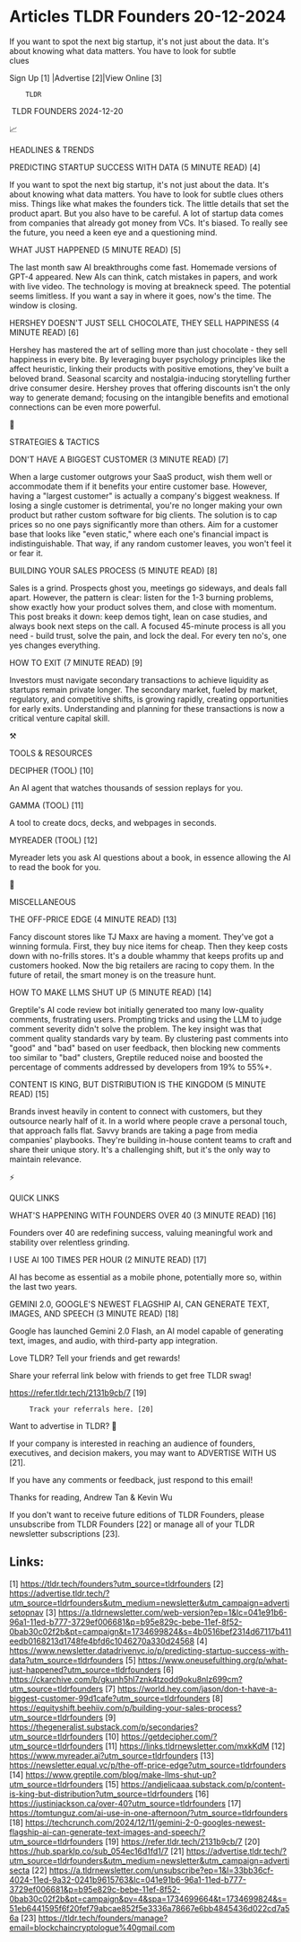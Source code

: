# Articles TLDR Founders 20-12-2024

If you want to spot the next big startup, it's not just about the
data. It's about knowing what data matters. You have to look for
subtle
clues ‌ ‌ ‌ ‌ ‌ ‌ ‌ ‌ ‌ ‌ ‌ ‌ ‌ ‌ ‌ ‌ ‌ ‌ ‌ ‌ ‌ ‌ ‌ ‌ ‌ ‌  ‌ ‌ ‌ ‌ ‌ ‌ ‌ ‌ ‌ ‌ ‌ ‌ ‌ ‌ ‌ ‌ ‌ ‌ ‌ ‌ ‌ ‌ ‌ ‌ ‌ ‌ 


 Sign Up [1] |Advertise [2]|View Online [3] 

		TLDR 

 TLDR FOUNDERS 2024-12-20

📈 

HEADLINES & TRENDS

 PREDICTING STARTUP SUCCESS WITH DATA (5 MINUTE READ) [4] 

 If you want to spot the next big startup, it's not just about the
data. It's about knowing what data matters. You have to look for
subtle clues others miss. Things like what makes the founders tick.
The little details that set the product apart. But you also have to be
careful. A lot of startup data comes from companies that already got
money from VCs. It's biased. To really see the future, you need a keen
eye and a questioning mind. 

 WHAT JUST HAPPENED (5 MINUTE READ) [5] 

 The last month saw AI breakthroughs come fast. Homemade versions of
GPT-4 appeared. New AIs can think, catch mistakes in papers, and work
with live video. The technology is moving at breakneck speed. The
potential seems limitless. If you want a say in where it goes, now's
the time. The window is closing. 

 HERSHEY DOESN'T JUST SELL CHOCOLATE, THEY SELL HAPPINESS (4 MINUTE
READ) [6] 

 Hershey has mastered the art of selling more than just chocolate -
they sell happiness in every bite. By leveraging buyer psychology
principles like the affect heuristic, linking their products with
positive emotions, they've built a beloved brand. Seasonal scarcity
and nostalgia-inducing storytelling further drive consumer desire.
Hershey proves that offering discounts isn't the only way to generate
demand; focusing on the intangible benefits and emotional connections
can be even more powerful. 

🧠 

STRATEGIES & TACTICS

 DON'T HAVE A BIGGEST CUSTOMER (3 MINUTE READ) [7] 

 When a large customer outgrows your SaaS product, wish them well or
accommodate them if it benefits your entire customer base. However,
having a "largest customer" is actually a company's biggest weakness.
If losing a single customer is detrimental, you're no longer making
your own product but rather custom software for big clients. The
solution is to cap prices so no one pays significantly more than
others. Aim for a customer base that looks like "even static," where
each one's financial impact is indistinguishable. That way, if any
random customer leaves, you won't feel it or fear it. 

 BUILDING YOUR SALES PROCESS (5 MINUTE READ) [8] 

 Sales is a grind. Prospects ghost you, meetings go sideways, and
deals fall apart. However, the pattern is clear: listen for the 1-3
burning problems, show exactly how your product solves them, and close
with momentum. This post breaks it down: keep demos tight, lean on
case studies, and always book next steps on the call. A focused
45-minute process is all you need - build trust, solve the pain, and
lock the deal. For every ten no's, one yes changes everything. 

 HOW TO EXIT (7 MINUTE READ) [9] 

 Investors must navigate secondary transactions to achieve liquidity
as startups remain private longer. The secondary market, fueled by
market, regulatory, and competitive shifts, is growing rapidly,
creating opportunities for early exits. Understanding and planning for
these transactions is now a critical venture capital skill. 

⚒️ 

TOOLS & RESOURCES

 DECIPHER (TOOL) [10] 

 An AI agent that watches thousands of session replays for you. 

 GAMMA (TOOL) [11] 

 A tool to create docs, decks, and webpages in seconds. 

 MYREADER (TOOL) [12] 

 Myreader lets you ask AI questions about a book, in essence allowing
the AI to read the book for you. 

🎁 

MISCELLANEOUS

 THE OFF-PRICE EDGE (4 MINUTE READ) [13] 

 Fancy discount stores like TJ Maxx are having a moment. They've got a
winning formula. First, they buy nice items for cheap. Then they keep
costs down with no-frills stores. It's a double whammy that keeps
profits up and customers hooked. Now the big retailers are racing to
copy them. In the future of retail, the smart money is on the treasure
hunt. 

 HOW TO MAKE LLMS SHUT UP (5 MINUTE READ) [14] 

 Greptile's AI code review bot initially generated too many
low-quality comments, frustrating users. Prompting tricks and using
the LLM to judge comment severity didn't solve the problem. The key
insight was that comment quality standards vary by team. By clustering
past comments into "good" and "bad" based on user feedback, then
blocking new comments too similar to "bad" clusters, Greptile reduced
noise and boosted the percentage of comments addressed by developers
from 19% to 55%+. 

 CONTENT IS KING, BUT DISTRIBUTION IS THE KINGDOM (5 MINUTE READ) [15]


 Brands invest heavily in content to connect with customers, but they
outsource nearly half of it. In a world where people crave a personal
touch, that approach falls flat. Savvy brands are taking a page from
media companies' playbooks. They're building in-house content teams to
craft and share their unique story. It's a challenging shift, but it's
the only way to maintain relevance. 

⚡ 

QUICK LINKS

 WHAT'S HAPPENING WITH FOUNDERS OVER 40 (3 MINUTE READ) [16] 

 Founders over 40 are redefining success, valuing meaningful work and
stability over relentless grinding. 

 I USE AI 100 TIMES PER HOUR (2 MINUTE READ) [17] 

 AI has become as essential as a mobile phone, potentially more so,
within the last two years. 

 GEMINI 2.0, GOOGLE'S NEWEST FLAGSHIP AI, CAN GENERATE TEXT, IMAGES,
AND SPEECH (3 MINUTE READ) [18] 

 Google has launched Gemini 2.0 Flash, an AI model capable of
generating text, images, and audio, with third-party app integration. 

Love TLDR? Tell your friends and get rewards!

 Share your referral link below with friends to get free TLDR swag! 

 https://refer.tldr.tech/2131b9cb/7 [19] 

		 Track your referrals here. [20] 

Want to advertise in TLDR? 📰

 If your company is interested in reaching an audience of founders,
executives, and decision makers, you may want to ADVERTISE WITH US
[21]. 

 If you have any comments or feedback, just respond to this email! 

Thanks for reading, 
Andrew Tan & Kevin Wu 

If you don't want to receive future editions of TLDR Founders, please
unsubscribe from TLDR Founders [22] or manage all of your TLDR
newsletter subscriptions [23]. 

 

Links:
------
[1] https://tldr.tech/founders?utm_source=tldrfounders
[2] https://advertise.tldr.tech/?utm_source=tldrfounders&utm_medium=newsletter&utm_campaign=advertisetopnav
[3] https://a.tldrnewsletter.com/web-version?ep=1&lc=041e91b6-96a1-11ed-b777-3729ef006681&p=b95e829c-bebe-11ef-8f52-0bab30c02f2b&pt=campaign&t=1734699824&s=4b0516bef2314d67117b411eedb0168213d1748fe4bfd6c1046270a330d24568
[4] https://www.newsletter.datadrivenvc.io/p/predicting-startup-success-with-data?utm_source=tldrfounders
[5] https://www.oneusefulthing.org/p/what-just-happened?utm_source=tldrfounders
[6] https://ckarchive.com/b/gkunh5hl7znk4tzodd9oku8nlz699cm?utm_source=tldrfounders
[7] https://world.hey.com/jason/don-t-have-a-biggest-customer-99d1cafe?utm_source=tldrfounders
[8] https://equityshift.beehiiv.com/p/building-your-sales-process?utm_source=tldrfounders
[9] https://thegeneralist.substack.com/p/secondaries?utm_source=tldrfounders
[10] https://getdecipher.com/?utm_source=tldrfounders
[11] https://links.tldrnewsletter.com/mxkKdM
[12] https://www.myreader.ai?utm_source=tldrfounders
[13] https://newsletter.equal.vc/p/the-off-price-edge?utm_source=tldrfounders
[14] https://www.greptile.com/blog/make-llms-shut-up?utm_source=tldrfounders
[15] https://andjelicaaa.substack.com/p/content-is-king-but-distribution?utm_source=tldrfounders
[16] https://justinjackson.ca/over-40?utm_source=tldrfounders
[17] https://tomtunguz.com/ai-use-in-one-afternoon/?utm_source=tldrfounders
[18] https://techcrunch.com/2024/12/11/gemini-2-0-googles-newest-flagship-ai-can-generate-text-images-and-speech/?utm_source=tldrfounders
[19] https://refer.tldr.tech/2131b9cb/7
[20] https://hub.sparklp.co/sub_054ec16d1fd1/7
[21] https://advertise.tldr.tech/?utm_source=tldrfounders&utm_medium=newsletter&utm_campaign=advertisecta
[22] https://a.tldrnewsletter.com/unsubscribe?ep=1&l=33bb36cf-4024-11ed-9a32-0241b9615763&lc=041e91b6-96a1-11ed-b777-3729ef006681&p=b95e829c-bebe-11ef-8f52-0bab30c02f2b&pt=campaign&pv=4&spa=1734699664&t=1734699824&s=51eb6441595f6f20fef79abcae852f5e3336a78667e6bb4845436d022cd7a56a
[23] https://tldr.tech/founders/manage?email=blockchaincryptologue%40gmail.com